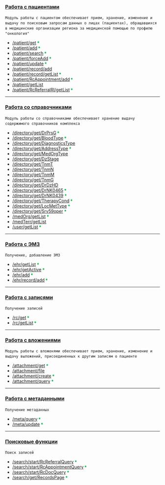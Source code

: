 ### [Работа с пациентами](methods/patient/index.md)
`Модуль работы с пациентом обеспечивает прием, хранение, изменение и выдачу по поисковым запросам данных о лицах (пациентах), обращавшихся в медицинские организации региона за медицинской помощью по профилю "онкология"`

* [/patient/get](methods/patient/get/index.md) ![done](img/done.png)
* [/patient/add](methods/patient/add/index.md) ![done](img/done.png)
* [/patient/search](methods/patient/search/index.md) ![done](img/done.png)
* [/patient/forceAdd](methods/patient/forceAdd/index.md) ![done](img/done.png)
* [/patient/update](methods/patient/update/index.md) ![done](img/done.png)
* [/patient/record/add](methods/patient/index.md#add)
* [/patient/record/getList](methods/patient/record/getList/index.md) ![done](img/done.png)
* [/patient/RcAppointment/add](methods/patient/RcAppointment/add/index.md) ![done](img/done.png)
* [/patient/getList](methods/patient/index.md#getList)
* [/patient/RcReferralRl/getList](methods/patient/RcReferralRl/getList/index.md) ![done](img/done.png)

---

### [Работа со справочниками](methods/directory/index.md)

`Модуль работы со справочниками обеспечивает хранение выдачу содержимого справочников комплекса`

* [/directory/get/DrPrsG](methods/directory/get/DrPrsG/index.md) ![done](img/done.png)
* [/directory/get/BloodType](methods/directory/get/BloodType/index.md) ![done](img/done.png)
* [/directory/get/DiagnosticsType](methods/directory/get/DiagnosticsType/index.md)
* [/directory/get/AddressType](methods/directory/get/AddressType/index.md)  ![done](img/done.png)
* [/directory/get/MedOrgType](methods/directory/get/MedOrgType/index.md)
* [/directory/get/DzStage](methods/directory/get/DzStage/index.md)
* [/directory/get/TnmT](methods/directory/get/TnmT/index.md)
* [/directory/get/TnmN](methods/directory/get/TnmN/index.md)
* [/directory/get/TnmM](methods/directory/get/TnmM/index.md)
* [/directory/get/TnmG](methods/directory/get/TnmG/index.md)
* [/directory/get/DrDzHD](methods/directory/get/DrDzHD/index.md)
* [/directory/get/DrNK0465](methods/directory/get/DrNK0465/index.md) ![done](img/done.png)
* [/directory/get/DrNK0439](methods/directory/get/DrNK0439/index.md) ![done](img/done.png)
* [/directory/get/TherapyCond](methods/directory/get/TherapyCond/index.md) ![done](img/done.png)
* [/directory/get/LocMetType](methods/directory/get/LocMetType/index.md) ![done](img/done.png)
* [/directory/get/Srv59oper](methods/directory/get/Srv59oper/index.md) ![done](img/done.png)
* [/medOrg/getList](methods/directory/medOrg/getList/index.md) ![done](img/done.png)
* [/medTerr/getList](methods/directory/medTerr/getList/index.md)
* [/user/getList](methods/directory/user/getList/index.md) ![done](img/done.png)

---

### [Работа с ЭМЗ](methods/ehr/index.md)

`Получение, добавление ЭМЗ`

* [/ehr/getList](methods/ehr/getList/index.md) ![done](img/done.png)
* [/ehr/getActive](methods/ehr/getActive/index.md) ![done](img/done.png)
* [/ehr/add](methods/ehr/add/index.md) ![done](img/done.png)
* [/ehr/record/add](methods/ehr/record/add/index.md) ![done](img/done.png)

---

### [Работа с записями](methods/rc/index.md)

`Получение записей`

* [/rc/get](methods/rc/get/index.md) ![done](img/done.png)
* [/rc/getList](methods/rc/getList/index.md) ![done](img/done.png)

---

### [Работа с вложениями](methods/attachment/index.md)

`Модуль работы с вложенями обеспечивает прием, хранение, изменение и выдачу выложений, присоединенных к другим записям о пациенте`

* [/attachment/get](methods/attachment/get/index.md) ![done](img/done.png)
* [/attachment/file](methods/attachment/index.md#file)
* [/attachment/create](methods/attachment/create/index.md) ![done](img/done.png)
* [/attachment/query](methods/attachment/query/index.md) ![done](img/done.png)

---

### [Работа с метаданными](methods/meta/index.md)

`Получение метаданных`

* [/meta/query](methods/meta/query/index.md) ![done](img/done.png)
* [/meta/update](methods/meta/update/index.md) ![done](img/done.png)

---

### [Поисковые функции](methods/search/index.md)

`Поиск записей`

* [/search/start/RcReferralQuery](methods/search/start/RcReferralQuery/index.md) ![done](img/done.png)
* [/search/start/RcAppointmentQuery](methods/search/start/RcAppointmentQuery/index.md) ![done](img/done.png)
* [/search/start/RcDocQuery](methods/search/start/RcDocQuery/index.md) ![done](img/done.png)
* [/search/get/RecordsPage](methods/search/get/RecordsPage/index.md) ![done](img/done.png)
